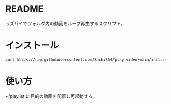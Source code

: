 # README

ラズパイでフォルダ内の動画をループ再生するスクリプト。

# インストール

```bash
curl https://raw.githubusercontent.com/Sachi854/play-video/main/init.sh | sudo bash
```

# 使い方

~/playlist に目的の動画を配置し再起動する。
